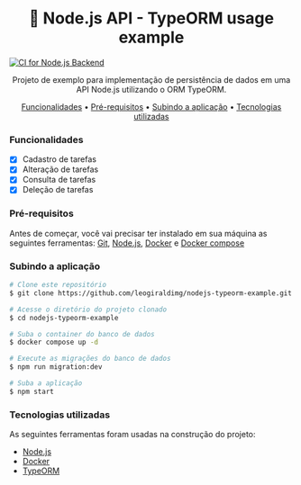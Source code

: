 <h1 align="center">🔭 Node.js API - TypeORM usage example</h1>

[![CI for Node.js Backend](https://github.com/leogiraldimg/nodejs-typeorm-example/actions/workflows/ci.yaml/badge.svg?branch=main)](https://github.com/leogiraldimg/nodejs-typeorm-example/actions/workflows/ci.yaml)

<p align="center">Projeto de exemplo para implementação de persistência de dados em uma API Node.js utilizando o ORM TypeORM.</p>

<p align="center">
    <a href="#funcionalidades">Funcionalidades</a> •
    <a href="#pre-requisitos">Pré-requisitos</a> •
    <a href="#subindo-aplicacao">Subindo a aplicação</a> •
    <a href="#tecnologias-utilizadas">Tecnologias utilizadas</a>
</p>

<h3 id="funcionalidades">Funcionalidades</h3>

-   [x] Cadastro de tarefas
-   [x] Alteração de tarefas
-   [x] Consulta de tarefas
-   [x] Deleção de tarefas

<h3 id="pre-requisitos">Pré-requisitos</h3>

Antes de começar, você vai precisar ter instalado em sua máquina as seguintes ferramentas: [Git](https://git-scm.com/), [Node.js](https://nodejs.org/en), [Docker](https://www.docker.com/) e [Docker compose](https://docs.docker.com/compose/)

<h3 id="subindo-aplicacao">Subindo a aplicação</h3>

```bash
# Clone este repositório
$ git clone https://github.com/leogiraldimg/nodejs-typeorm-example.git

# Acesse o diretório do projeto clonado
$ cd nodejs-typeorm-example

# Suba o container do banco de dados
$ docker compose up -d

# Execute as migrações do banco de dados
$ npm run migration:dev

# Suba a aplicação
$ npm start
```

<h3 id="tecnologias-utilizadas">Tecnologias utilizadas</h3>

As seguintes ferramentas foram usadas na construção do projeto:

-   [Node.js](https://nodejs.org/en)
-   [Docker](https://www.docker.com/)
-   [TypeORM](https://typeorm.io/)
